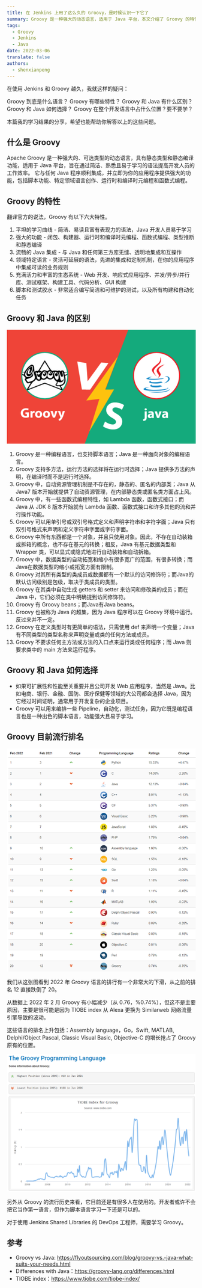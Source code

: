 ```yaml
---
title: 在 Jenkins 上用了这么久的 Groovy，是时候认识一下它了
summary: Groovy 是一种强大的动态语言，适用于 Java 平台，本文介绍了 Groovy 的特性、与 Java 的区别以及在 Jenkins 中的应用场景。
tags:
  - Groovy
  - Jenkins
  - Java
date: 2022-03-06
translate: false
authors:
  - shenxianpeng
---
```


在使用 Jenkins 和 Groovy 越久，我就这样的疑问：

Groovy 到底是什么语言？
Groovy 有哪些特性？
Groovy 和 Java 有什么区别？
Groovy 和 Java 如何选择？
Groovy 在整个开发语言中占什么位置？要不要学？

本篇我的学习结果的分享，希望也能帮助你解答以上的这些问题。

## 什么是 Groovy

Apache Groovy 是一种强大的、可选类型的动态语言，具有静态类型和静态编译功能，适用于 Java 平台，旨在通过简洁、熟悉且易于学习的语法提高开发人员的工作效率。
它与任何 Java 程序顺利集成，并立即为你的应用程序提供强大的功能，包括脚本功能、特定领域语言创作、运行时和编译时元编程和函数式编程。

## Groovy 的特性

翻译官方的说法，Groovy 有以下六大特性。

1. 平坦的学习曲线 - 简洁、易读且富有表现力的语法，Java 开发人员易于学习
2. 强大的功能 - 闭包、构建器、运行时和编译时元编程、函数式编程、类型推断和静态编译
3. 流畅的 Java 集成 - 与 Java 和任何第三方库无缝、透明地集成和互操作
4. 领域特定语言 - 灵活可延展的语法，先进的集成和定制机制，在你的应用程序中集成可读的业务规则
5. 充满活力和丰富的生态系统 - Web 开发、响应式应用程序、并发/异步/并行库、测试框架、构建工具、代码分析、GUI 构建
6. 脚本和测试胶水 - 非常适合编写简洁和可维护的测试，以及所有构建和自动化任务

## Groovy 和 Java 的区别



![ Groovy vs Java](groovy-vs-java.png)

1. Groovy 是一种编程语言，也支持脚本语言；Java 是一种面向对象的编程语言。
2. Groovy 支持多方法，运行方法的选择将在运行时选择；Java 提供多方法的声明，在编译时而不是运行时选择。
3. Groovy 中，自动资源管理机制是不存在的，静态的、匿名的内部类；Java 从 Java7 版本开始就提供了自动资源管理，在内部静态类或匿名类方面占上风。
4. Groovy 中，有一些函数式编程特性，如 Lambda 函数，函数式接口；而 Java 从 JDK 8 版本开始就有 Lambda 函数、函数式接口和许多其他的流和并行操作功能。
5. Groovy 可以用单引号或双引号格式定义和声明字符串和字符字面；Java 只有双引号格式来声明和定义字符串字面或字符字面。
6. Groovy 中所有东西都是一个对象，并且只使用对象。因此，不存在自动装箱或拆箱的概念，也不存在基元的转换；相反，Java 有基元数据类型和 Wrapper 类，可以显式或隐式地进行自动装箱和自动拆箱。
7. Groovy 中，数据类型的自动拓宽和缩小有很多宽广的范围，有很多转换；而Java在数据类型的缩小或拓宽方面有限制。
8. Groovy 对其所有类型的类成员或数据都有一个默认的访问修饰符；而Java的默认访问级别是包级，取决于类成员的类型。
9. Groovy 在其类中自动生成 getters 和 setter 来访问和修改类的成员；而在 Java 中，它们必须在类中明确提到访问修饰符。
10. Groovy 有 Groovy beans；而Java有Java beans。
11. Groovy 也被称为 Java 的超集，因为 Java 程序可以在 Groovy 环境中运行。反过来并不一定。
12. Groovy 在定义类型时有更简单的语法，只需使用 def 来声明一个变量；Java有不同类型的类型名称来声明变量或类的任何方法或成员。
13. Groovy 不要求任何主方法或方法的入口点来运行类或任何程序；而 Java 则要求类中的 main 方法来运行程序。



## Groovy 和 Java 如何选择

* 如果可扩展性和性能至关重要并且公司开发 Web 应用程序，当然是 Java。比如电商、银行、金融、国防、医疗保健等领域的大公司都会选择 Java，因为它经过时间证明，通常用于开发复杂的企业项目。
* Groovy 可以用来编排一些 Pipeline，自动化，测试任务，因为它既是编程语言也是一种出色的脚本语言，功能强大且易于学习。

## Groovy 目前流行排名

![TIOBE index](2022-02.png)

我们从这张图看到 2022 年 Groovy 语言的排行有一个非常大的下滑，从之前的排名 12 直接跌倒了 20。

从数据上 2022 年 2 月 Groovy 有小幅减少（从 0.76，%0.74%），但这不是主要原因，主要是很可能是因为 TIOBE index 从 Alexa 更换为 Similarweb 网络流量引擎导致的波动。

这些语言的排名上升包括：Assembly language，Go，Swift, MATLAB, Delphi/Object Pascal, Classic Visual Basic, Objective-C 的增长抢占了 Groovy 原有的位置。

![TIOBE index for Groovy](groovy.png)

另外从 Groovy 的流行历史来看，它目前还是有很多人在使用的。开发者或许不会把它当作第一语言，但作为脚本语言学习一下还是可以的。

对于使用 Jenkins Shared Libraries 的 DevOps 工程师，需要学习 Groovy。

## 参考

* Groovy vs Java: https://flyoutsourcing.com/blog/groovy-vs.-java-what-suits-your-needs.html
* Differences with Java：https://groovy-lang.org/differences.html
* TIOBE index：https://www.tiobe.com/tiobe-index/
